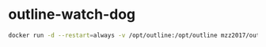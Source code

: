 # outline-watch-dog

```bash
docker run -d --restart=always -v /opt/outline:/opt/outline mzz2017/outline-watch-dog
```
